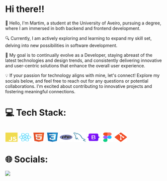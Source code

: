 # Hi there!! 
👋 Hello, I'm Martim, a student at the University of Aveiro, pursuing a degree, where I am immersed in both backend and frontend development.<be>

🔍 Currently, I am actively exploring and learning to expand my skill set, delving into new possibilities in software development.

🌟 My goal is to continually evolve as a Developer, staying abreast of the latest technologies and design trends, and consistently delivering innovative and user-centric solutions that enhance the overall user experience. 

💡 If your passion for technology aligns with mine, let's connect! Explore my socials below, and feel free to reach out for any questions or potential collaborations. I'm excited about contributing to innovative projects and fostering meaningful connections.
<br />


# 💻 Tech Stack:
<div style="display: inline_block"><br>
  <img align="center" alt="" height="30" width="40" src="https://raw.githubusercontent.com/devicons/devicon/master/icons/javascript/javascript-plain.svg">
  <img align="center" alt="" height="30" width="40" src="https://raw.githubusercontent.com/devicons/devicon/master/icons/react/react-original.svg">  
  <img align="center" alt="" height="30" width="40" src="https://raw.githubusercontent.com/devicons/devicon/master/icons/html5/html5-original.svg">
  <img align="center" alt="" height="30" width="40" src="https://raw.githubusercontent.com/devicons/devicon/master/icons/css3/css3-original.svg"> 
  <img align="center" alt="" height="30" width="40" src="https://raw.githubusercontent.com/devicons/devicon/master/icons/php/php-original.svg">  
  <img align="center" alt="" height="30" width="40" src="https://raw.githubusercontent.com/devicons/devicon/master/icons/mysql/mysql-original.svg">   
  <img align="center" alt="" height="30" width="40" src="https://raw.githubusercontent.com/devicons/devicon/master/icons/bootstrap/bootstrap-original.svg"> 
  <img align="center" alt="" height="30" width="40" src="https://raw.githubusercontent.com/devicons/devicon/master/icons/figma/figma-original.svg">  
  <img align="center" alt="" height="30" width="40" src="https://raw.githubusercontent.com/devicons/devicon/master/icons/git/git-original.svg">  
</div>
  
 # 🌐 Socials:
<div> 
  <a href="https://www.linkedin.com/in/martim-palma-5726a426b/" target="_blank"><img src="https://img.shields.io/badge/-LinkedIn-%230077B5?style=for-the-badge&logo=linkedin&logoColor=white" target="_blank"></a> 
</div>
